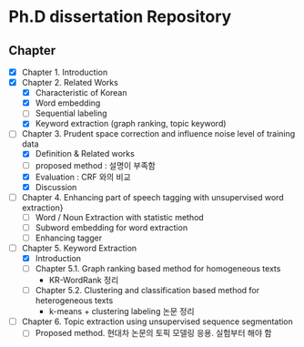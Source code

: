 # Ph.D  dissertation Repository

## Chapter

- [x] Chapter 1. Introduction
- [x] Chapter 2. Related Works
  - [x] Characteristic of Korean
  - [x] Word embedding
  - [ ] Sequential labeling
  - [x] Keyword extraction (graph ranking, topic keyword)
- [ ] Chapter 3. Prudent space correction and influence noise level of training data
  - [x] Definition & Related works
  - [ ] proposed method : 설명이 부족함
  - [x] Evaluation : CRF 와의 비교
  - [x] Discussion
- [ ] Chapter 4. Enhancing part of speech tagging with unsupervised word extraction}
  - [ ] Word / Noun Extraction with statistic method
  - [ ] Subword embedding for word extraction
  - [ ] Enhancing tagger
- [ ] Chapter 5. Keyword Extraction
  - [x] Introduction
  - [ ] Chapter 5.1. Graph ranking based method for homogeneous texts
    - KR-WordRank 정리
  - [ ] Chapter 5.2. Clustering and classification based method for heterogeneous texts
    - k-means + clustering labeling 논문 정리
- [ ] Chapter 6. Topic extraction using unsupervised sequence segmentation
  - [ ] Proposed method. 현대차 논문의 토픽 모델링 응용. 실험부터 해야 함
